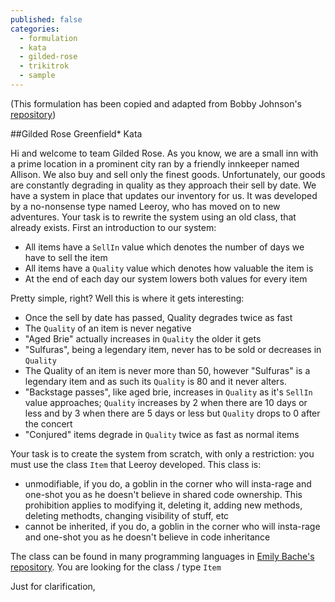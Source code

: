 ```yaml
---
published: false
categories:
  - formulation
  - kata
  - gilded-rose
  - trikitrok
  - sample
---
```


(This formulation has been copied and adapted from Bobby Johnson's [repository](https://github.com/NotMyself/GildedRose))

##Gilded Rose Greenfield* Kata

Hi and welcome to team Gilded Rose. As you know, we are a small inn with a 
prime location in a prominent city ran by a friendly innkeeper named 
Allison. We also buy and sell only the finest goods. Unfortunately, our 
goods are constantly degrading in quality as they approach their sell by 
date. We have a system in place that updates our inventory for us. It was 
developed by a no-nonsense type named Leeroy, who has moved on to new 
adventures. Your task is to rewrite the system using an old class, that already exists.
First an introduction to our system:

- All items have a ``SellIn`` value which denotes the number of days we have 
to sell the item
- All items have a ``Quality`` value which denotes how valuable the item is
- At the end of each day our system lowers both values for every item

Pretty simple, right? Well this is where it gets interesting:

- Once the sell by date has passed, Quality degrades twice as fast
- The ``Quality`` of an item is never negative
- "Aged Brie" actually increases in ``Quality`` the older it gets
- "Sulfuras", being a legendary item, never has to be sold or decreases 
in ``Quality``
- The Quality of an item is never more than 50, however "Sulfuras" is a legendary item and as such its 
``Quality`` is 80 and it never alters.
- "Backstage passes", like aged brie, increases in ``Quality`` as it's ``SellIn`` 
value approaches; ``Quality`` increases by 2 when there are 10 days or less 
and by 3 when there are 5 days or less but ``Quality`` drops to 0 after the 
concert
- "Conjured" items degrade in ``Quality`` twice as fast as normal items

Your task is to create the system from scratch, with only a restriction: you must use the class ``Item`` that Leeroy developed. This class is:

  * unmodifiable, if you do, a goblin in the corner who will insta-rage and one-shot you as he doesn't believe in shared code ownership. This prohibition applies to modifying it, deleting it, adding new methods, deleting methodts, changing visibility of stuff, etc
  * cannot be inherited, if you do, a goblin in the corner who will insta-rage and one-shot you as he doesn't believe in code inheritance

 The class can be found in many programming languages in [Emily Bache's repository](https://github.com/emilybache/GildedRose-Refactoring-Kata). You are looking for the class / type ``Item``


Just for clarification, 
